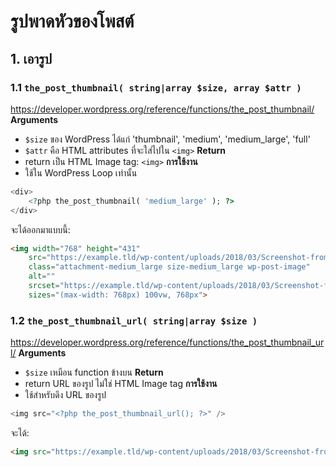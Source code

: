 # รูปพาดหัวของโพสต์
## 1. เอารูป
### 1.1 `the_post_thumbnail( string|array $size, array $attr )`
https://developer.wordpress.org/reference/functions/the_post_thumbnail/
**Arguments**
* `$size` ของ WordPress ได้แก่ 'thumbnail', 'medium', 'medium_large', 'full'  
* `$attr` คือ HTML attributes ที่จะใส่ไปใน `<img>`
**Return**
* return เป็น HTML Image tag: `<img>`
**การใช้งาน**
* ใช้ใน WordPress Loop เท่านั้น
```php
<div>
    <?php the_post_thumbnail( 'medium_large' ); ?>
</div>
```
จะได้ออกมาแบบนี้:
```html
<img width="768" height="431" 
    src="https://example.tld/wp-content/uploads/2018/03/Screenshot-from-2018-03-20-13-07-39-768x431.png" 
    class="attachment-medium_large size-medium_large wp-post-image" 
    alt="" 
    srcset="https://example.tld/wp-content/uploads/2018/03/Screenshot-from-2018-03-20-13-07-39-768x431.png 768w, https://example.tld/wp-content/uploads/2018/03/Screenshot-from-2018-03-20-13-07-39-300x168.png 300w, https://example.tld/wp-content/uploads/2018/03/Screenshot-from-2018-03-20-13-07-39-1024x575.png 1024w, https://example.tld/wp-content/uploads/2018/03/Screenshot-from-2018-03-20-13-07-39-600x337.png 600w, https://example.tld/wp-content/uploads/2018/03/Screenshot-from-2018-03-20-13-07-39.png 1327w" 
    sizes="(max-width: 768px) 100vw, 768px">
```
### 1.2 `the_post_thumbnail_url( string|array $size )`
https://developer.wordpress.org/reference/functions/the_post_thumbnail_url/
**Arguments**
* `$size` เหมือน function ข้างบน
**Return**
* return URL ของรูป ไม่ใช่ HTML Image tag
**การใช้งาน**
* ใช้สำหรับดึง URL ของรูป
```php
<img src="<?php the_post_thumbnail_url(); ?>" />
```
จะได้:
```html
<img src="https://example.tld/wp-content/uploads/2018/03/Screenshot-from-2018-03-20-13-07-39-768x431.png" />
```